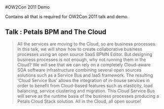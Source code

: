 #OW2Con 2011 Demo

Contains all that is required for OW2Con 2011 talk and demo.

## Talk : Petals BPM and The Cloud

>All the services are moving to the Cloud, so are business processes. In this talk, we will show how to create collaborative business processes using an open source SaaS BPMN Editor. But designing business processes is not enough, why not running them in the Cloud? We will see that we can rely on a completely Cloud-aware SOA software infrastructure combining several open sources solutions such as a Service Bus and IaaS framework. The resulting ‘Cloud Service Bus’ allows the integration of in-house services in order to benefit from Cloud-based features such as elasticity, load balancing, service clustering and migration. This Cloud Service Bus will serve as the runtime basis of the business processes producing a Petals Cloud Stack solution. All in the Cloud, all open source!
